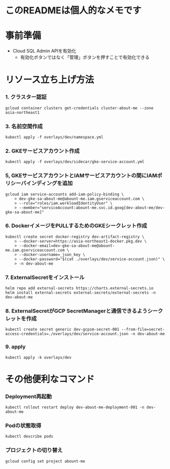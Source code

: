 # このREADMEは個人的なメモです

# 事前準備
- Cloud SQL Admin APIを有効化
  - 有効化ボタンではなく「管理」ボタンを押すことで有効化できる

# リソース立ち上げ方法
### 1. クラスター認証
``` shell
gcloud container clusters get-credentials cluster-about-me --zone asia-northeast1
```

### 3. 名前空間作成
``` shell
kubectl apply -f overlays/dev/namespace.yml
```

### 2. GKEサービスアカウント作成
``` shell
kubectl apply -f overlays/dev/sidecar/gke-service-account.yml
```

### 5, GKEサービスアカウントとIAMサービスアカウントの間にIAMポリシーバインディングを追加
``` shell
gcloud iam service-accounts add-iam-policy-binding \
    > dev-gke-sa-about-me@abount-me.iam.gserviceaccount.com \
    > --role="roles/iam.workloadIdentityUser" \
    > --member="serviceAccount:abount-me.svc.id.goog[dev-about-me/dev-gke-sa-about-me]"
```

### 6. DockerイメージをPULLするためのGKEシークレット作成
``` shell
kubectl create secret docker-registry dev-artifact-registry \
    > --docker-server=https://asia-northeast1-docker.pkg.dev \
    > --docker-email=dev-gke-sa-about-me@abount-me.iam.gserviceaccount.com \
    > --docker-username=_json_key \
    > --docker-password="$(cat ./overlays/dev/service-account.json)" \
    > -n dev-about-me
```

### 7. ExternalSecretをインストール
``` shell
helm repo add external-secrets https://charts.external-secrets.io
helm install external-secrets external-secrets/external-secrets -n dev-about-me
```

### 8. ExternalSecretがGCP SecretManagerと通信できるようシークレットを作成
``` shell
kubectl create secret generic dev-gcpsm-secret-001 --from-file=secret-access-credentials=./overlays/dev/service-account.json -n dev-about-me
```

### 9. apply
``` shell
kubectl apply -k overlays/dev
```

# その他便利なコマンド
### Deployment再起動
``` shell
kubectl rollout restart deploy dev-about-me-deployment-001 -n dev-about-me
```

### Podの状態取得
``` shell
kubectl describe pods
```

### プロジェクトの切り替え
``` shell
gcloud config set project abount-me
```
